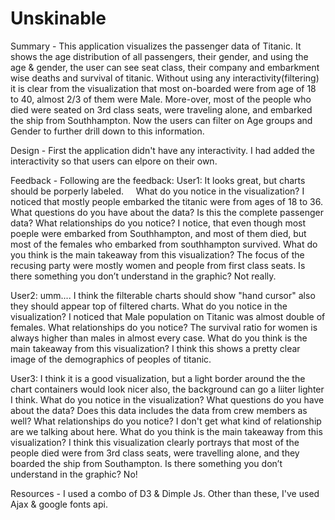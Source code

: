 # Unskinable

Summary - This application visualizes the passenger data of Titanic. It shows the age distribution of all passengers, their gender, and using the age & gender, the user can see seat class, their company and embarkment wise deaths and survival of titanic.
Without using any interactivity(filtering) it is clear from the visualization that most on-boarded were from age of 18 to 40, almost 2/3 of them were Male. More-over, most of the people who died were seated on 3rd class seats, were traveling alone, and embarked the ship from Southhampton. Now the users can filter on Age groups and Gender to further drill down to this information.

Design - First the application didn't have any interactivity. I had added the interactivity so that users can elpore on their own.


Feedback - Following are the feedback:
  User1: It looks great, but charts should be porperly labeled. 
      What do you notice in the visualization? I noticed that mostly people embarked the titanic were from ages of 18 to 36.
      What questions do you have about the data? Is this the complete passenger data?
      What relationships do you notice? I notice, that even though most poeple were embarked from Southhampton, and most of them died, but  most of the females who embarked from southhampton survived.
      What do you think is the main takeaway from this visualization?  The focus of the recusing party were mostly women and people from first class seats.
Is there something you don’t understand in the graphic? Not really.

  User2: umm.... I think the filterable charts should show "hand cursor" also they should appear top of filtered charts.
      What do you notice in the visualization? I noticed that Male population on Titanic was almost double of females.
      What relationships do you notice? The survival ratio for women is always higher than males in almost every case.
      What do you think is the main takeaway from this visualization? I think this shows a pretty clear image of the demographics of peoples of titanic.  
  
  User3: I think it is a good visualization, but a light border around the the chart containers would look nicer also, the background can go a liiter lighter I think.
      What do you notice in the visualization? 
      What questions do you have about the data? Does this data includes the data from crew members as well?
      What relationships do you notice? I don't get what kind of relationship are we talking about here.
      What do you think is the main takeaway from this visualization?  I think this visualization clearly portrays that most of the people died were from 3rd class seats, were travelling alone, and they boarded the ship from Southampton.
      Is there something you don’t understand in the graphic? No!

  
Resources - I used a combo of D3 & Dimple Js. Other than these, I've used Ajax & google fonts api.
